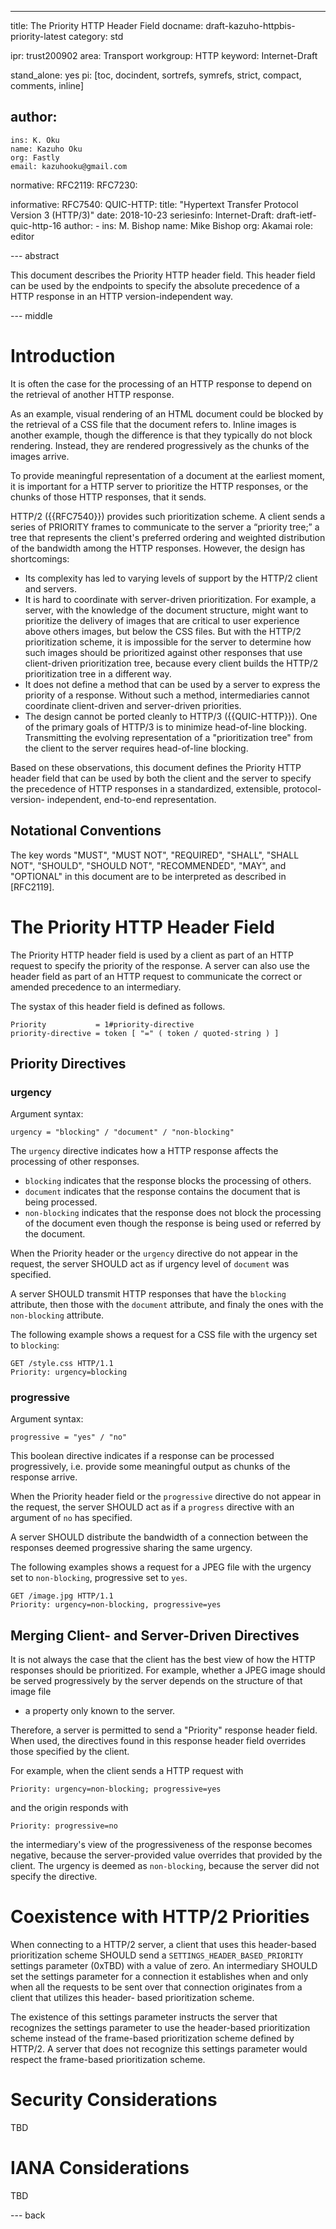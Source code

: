 ---
title: The Priority HTTP Header Field
docname: draft-kazuho-httpbis-priority-latest
category: std

ipr: trust200902
area: Transport
workgroup: HTTP
keyword: Internet-Draft

stand_alone: yes
pi: [toc, docindent, sortrefs, symrefs, strict, compact, comments, inline]

author:
  -
    ins: K. Oku
    name: Kazuho Oku
    org: Fastly
    email: kazuhooku@gmail.com

normative:
  RFC2119:
  RFC7230:

informative:
  RFC7540:
  QUIC-HTTP:
    title: "Hypertext Transfer Protocol Version 3 (HTTP/3)"
    date: 2018-10-23
    seriesinfo:
      Internet-Draft: draft-ietf-quic-http-16
    author:
      -
        ins: M. Bishop
        name: Mike Bishop
        org: Akamai
        role: editor

--- abstract

This document describes the Priority HTTP header field.  This header field can
be used by the endpoints to specify the absolute precedence of a HTTP response
in an HTTP version-independent way.

--- middle

# Introduction

It is often the case for the processing of an HTTP response to depend on the
retrieval of another HTTP response.

As an example, visual rendering of an HTML document could be blocked by the
retrieval of a CSS file that the document refers to. Inline images is another
example, though the difference is that they typically do not block rendering.
Instead, they are rendered progressively as the chunks of the images arrive.

To provide meaningful representation of a document at the earliest moment, it is
important for a HTTP server to prioritize the HTTP responses, or the chunks of
those HTTP responses, that it sends.

HTTP/2 ({{RFC7540}}) provides such prioritization scheme. A client sends a
series of PRIORITY frames to communicate to the server a “priority tree;” a tree
that represents the client's preferred ordering and weighted distribution of the
bandwidth among the HTTP responses.  However, the design has shortcomings:

* Its complexity has led to varying levels of support by the HTTP/2 client and
  servers.
* It is hard to coordinate with server-driven prioritization.  For example, a
  server, with the knowledge of the document structure, might want to prioritize
  the delivery of images that are critical to user experience above others
  images, but below the CSS files.  But with the HTTP/2 prioritization scheme,
  it is impossible for the server to determine how such images should be
  prioritized against other responses that use client-driven prioritization
  tree, because every client builds the HTTP/2 prioritization tree in a
  different way.
* It does not define a method that can be used by a server to express the
  priority of a response.  Without such a method, intermediaries cannot
  coordinate client-driven and server-driven priorities.
* The design cannot be ported cleanly to HTTP/3 ({{QUIC-HTTP}}). One of the
  primary goals of HTTP/3 is to minimize head-of-line blocking. Transmitting the
  evolving representation of a "prioritization tree" from the client to the
  server requires head-of-line blocking.

Based on these observations, this document defines the Priority HTTP header
field that can be used by both the client and the server to specify the
precedence of HTTP responses in a standardized, extensible, protocol-version-
independent, end-to-end representation.

## Notational Conventions

The key words "MUST", "MUST NOT", "REQUIRED", "SHALL", "SHALL NOT", "SHOULD",
"SHOULD NOT", "RECOMMENDED", "MAY", and "OPTIONAL" in this document are to be
interpreted as described in [RFC2119].

# The Priority HTTP Header Field

The Priority HTTP header field is used by a client as part of an HTTP request
to specify the priority of the response.  A server can also use the header field
as part of an HTTP request to communicate the correct or amended precedence to
an intermediary.

The systax of this header field is defined as follows.

~~~ abnf
Priority           = 1#priority-directive
priority-directive = token [ "=" ( token / quoted-string ) ]
~~~

## Priority Directives

### urgency

Argument syntax:

~~~ abnf
urgency = "blocking" / "document" / "non-blocking"
~~~

The `urgency` directive indicates how a HTTP response affects the processing of
other responses.

* `blocking` indicates that the response blocks the processing of others.
* `document` indicates that the response contains the document that is being
  processed.
* `non-blocking` indicates that the response does not block the processing of
  the document even though the response is being used or referred by the
  document.

When the Priority header or the `urgency` directive do not appear in the
request, the server SHOULD act as if urgency level of `document` was specified.

A server SHOULD transmit HTTP responses that have the `blocking` attribute, then
those with the `document` attribute, and finaly the ones with the `non-blocking`
attribute.

The following example shows a request for a CSS file with the urgency set to
`blocking`:

~~~ example
GET /style.css HTTP/1.1
Priority: urgency=blocking

~~~

### progressive

Argument syntax:

~~~ example
progressive = "yes" / "no"
~~~

This boolean directive indicates if a response can be processed progressively,
i.e. provide some meaningful output as chunks of the response arrive.

When the Priority header field or the `progressive` directive do not appear in
the request, the server SHOULD act as if a `progress` directive with an argument
of `no` has specified.

A server SHOULD distribute the bandwidth of a connection between the responses
deemed progressive sharing the same urgency.

The following examples shows a request for a JPEG file with the urgency set to
`non-blocking`, progressive set to `yes`.

~~~ example
GET /image.jpg HTTP/1.1
Priority: urgency=non-blocking, progressive=yes

~~~

## Merging Client- and Server-Driven Directives

It is not always the case that the client has the best view of how the HTTP
responses should be prioritized.  For example, whether a JPEG image should be
served progressively by the server depends on the structure of that image file
- a property only known to the server.

Therefore, a server is permitted to send a "Priority" response header field.
When used, the directives found in this response header field overrides those
specified by the client.

For example, when the client sends a HTTP request with

~~~ example
Priority: urgency=non-blocking; progressive=yes
~~~

and the origin responds with

~~~ example
Priority: progressive=no
~~~

the intermediary's view of the progressiveness of the response becomes negative,
because the server-provided value overrides that provided by the client.  The
urgency is deemed as `non-blocking`, because the server did not specify the
directive.

# Coexistence with HTTP/2 Priorities

When connecting to a HTTP/2 server, a client that uses this header-based
prioritization scheme SHOULD send a `SETTINGS_HEADER_BASED_PRIORITY` settings
parameter (0xTBD) with a value of zero.  An intermediary SHOULD set the settings
parameter for a connection it establishes when and only when all the requests to
be sent over that connection originates from a client that utilizes this header-
based prioritization scheme.

The existence of this settings parameter instructs the server that recognizes
the settings parameter to use the header-based prioritization scheme instead of
the frame-based prioritization scheme defined by HTTP/2.  A server that does not
recognize this settings parameter would respect the frame-based prioritization
scheme.

# Security Considerations

TBD

# IANA Considerations

TBD

--- back
